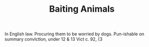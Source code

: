 ---
title: Baiting Animals
letter: B
permalink: "/definitions/baiting-animals.html"
body: In English law. Procuring them to be worried by dogs. Pun-ishable on summary
  convlctlon, under 12 & 13 Vict c. 92, {3
published_at: '2018-07-07'
layout: post
---